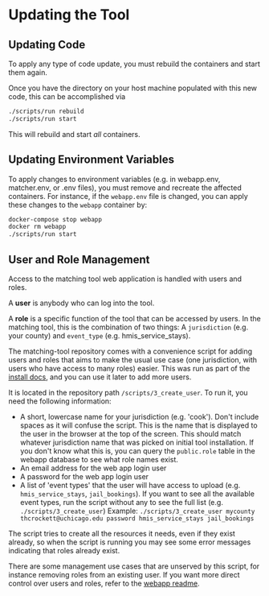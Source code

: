 # Updating the Tool

## Updating Code

To apply any type of code update, you must rebuild the containers and start them again. 

Once you have the directory on your host machine populated with this new code, this can be accomplished via

```bash
./scripts/run rebuild
./scripts/run start
```

This will rebuild and start *all* containers.


## Updating Environment Variables

To apply changes to environment variables (e.g. in webapp.env, matcher.env, or .env files), you must remove and recreate the affected containers. For instance, if the `webapp.env` file is changed, you can apply these changes to the `webapp` container by:

```bash
docker-compose stop webapp
docker rm webapp
./scripts/run start
```

## User and Role Management

Access to the matching tool web application is handled with users and roles.

A **user** is anybody who can log into the tool.

A **role** is a specific function of the tool that can be accessed by users. In the matching tool, this is the combination of two things: A `jurisdiction` (e.g. your county) and `event_type` (e.g. hmis_service_stays).

The matching-tool repository comes with a convenience script for adding users and roles that aims to make the usual use case (one jurisdiction, with users who have access to many roles) easier. This was run as part of the [install docs](install.md), and you can use it later to add more users.

It is located in the repository path `/scripts/3_create_user`. To run it, you need the following information:

- A short, lowercase name for your jurisdiction (e.g. 'cook'). Don't include spaces as it will confuse the script. This is the name that is displayed to the user in the browser at the top of the screen. This should match whatever jurisdiction name that was picked on initial tool installation. If you don't know what this is, you can query the `public.role` table in the webapp database to see what role names exist.
- An email address for the web app login user
- A password for the web app login user
- A list of 'event types' that the user will have access to upload (e.g. `hmis_service_stays`, `jail_bookings`). If you want to see all the available event types, run the script without any to see the full list (e.g. `./scripts/3_create_user`)
Example: `./scripts/3_create_user mycounty thcrockett@uchicago.edu password hmis_service_stays jail_bookings`

The script tries to create all the resources it needs, even if they exist already, so when the script is running you may see some error messages indicating that roles already exist.

There are some management use cases that are unserved by this script, for instance removing roles from an existing user. If you want more direct control over users and roles, refer to the [webapp readme](https://github.com/dssg/matching-tool/blob/master/webapp/README.md).
